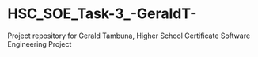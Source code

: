 # HSC_SOE_Task-3_-GeraldT-
Project repository for Gerald Tambuna, Higher School Certificate Software Engineering Project
